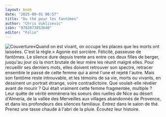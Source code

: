 ```yaml
---
layout: book
date: "2025-09-01 06:57"
title: "Du thé pour les fantômes"
author: "Chris Vuklisevic"
isbn: "9782073053640"
editor: "Folio"
---
```

![Couverture](/img/9782073053640.jpeg)«Quand on est vivant, on occupe les places que les morts ont laissées. C'est la règle.» Agonie est sorcière. Félicité, passeuse de fantômes. Le silence dure depuis trente ans entre ces deux filles de berger, jusqu'au jour où la mort brutale de leur mère les réunit malgré elles. Pour recueillir ses derniers mots, elles doivent retrouver son spectre, retracer ensemble le passé de cette femme qui a aimé l'une et rejeté l'autre. Mais son fantôme reste introuvable, et les témoins de sa vie, morts ou vivants, en dessinent un portrait étrange, voire contradictoire. Que voulait-elle révéler avant de mourir ? Qui était vraiment cette femme fragmentée, multiple ? Leur quête de vérité emmènera les soeurs des ruelles de Nice au désert d'Almeria, de la vallée des Merveilles aux villages abandonnés de Provence, et dans les profondeurs des silences familiaux. Entrez dans le salon de thé. Prenez une tasse chaude à l'abri de la pluie. Écoutez leur histoire.